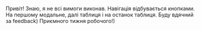Привіт! Знаю, я не всі вимоги виконав. Навігація відбувається кнопками. На першому модальне, далі таблиця і на останок таблиця.
Буду вдячний за feedback) Приємного тижня робочого!)
